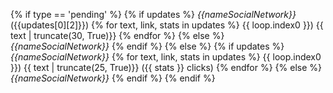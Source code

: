 {% if type == 'pending' %} {% if updates %} *{{nameSocialNetwork}}* ({{updates[0][2]}})
{% for text, link, stats in updates %} {{ loop.index0 }}) {{ text | truncate(30, True)}} 
{% endfor %} {% else %}
*{{nameSocialNetwork}}*
{% endif %} {% else %} {% if updates %} *{{nameSocialNetwork}}*
{% for text, link, stats in updates %} {{ loop.index0 }}) {{ text | truncate(25, True)}} ({{ stats }} clicks)
{% endfor %}
{% else %} *{{nameSocialNetwork}}* {% endif %} {% endif %}
